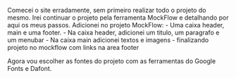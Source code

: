 Comecei o site erradamente, sem primeiro realizar todo o projeto do mesmo.
Irei continuar o projeto pela ferramenta MockFlow e detalhando por aqui os meus passos.
    Adicionei no projeto MockFlow:
        - Uma caixa header, main e uma footer.
        - Na caixa header, adicionei um titulo, um paragrafo e um menubar
        - Na caixa main adicionei textos e imagens
        - finalizando projeto no mockflow com links na area footer

Agora vou escolher as fontes do projeto com as ferramentas do Google Fonts e Dafont.
    